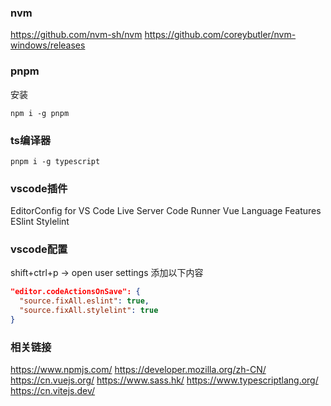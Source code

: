 ### nvm

https://github.com/nvm-sh/nvm
https://github.com/coreybutler/nvm-windows/releases

### pnpm

安装

```
npm i -g pnpm
```



### ts编译器

```
pnpm i -g typescript
```



### vscode插件

EditorConfig for VS Code
Live Server
Code Runner
Vue Language Features
ESlint
Stylelint

### vscode配置

shift+ctrl+p -> open user settings
添加以下内容

```json
"editor.codeActionsOnSave": {
  "source.fixAll.eslint": true,
  "source.fixAll.stylelint": true
}
```



### 相关链接

https://www.npmjs.com/
https://developer.mozilla.org/zh-CN/
https://cn.vuejs.org/
https://www.sass.hk/
https://www.typescriptlang.org/
https://cn.vitejs.dev/

